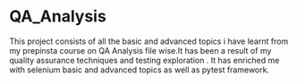 # QA_Analysis
This project consists of all the basic and advanced topics i have learnt from my prepinsta course on QA Analysis file wise.It has been a result of my quality assurance techniques and testing  exploration . It has enriched me with selenium basic and advanced topics as well as pytest framework.
